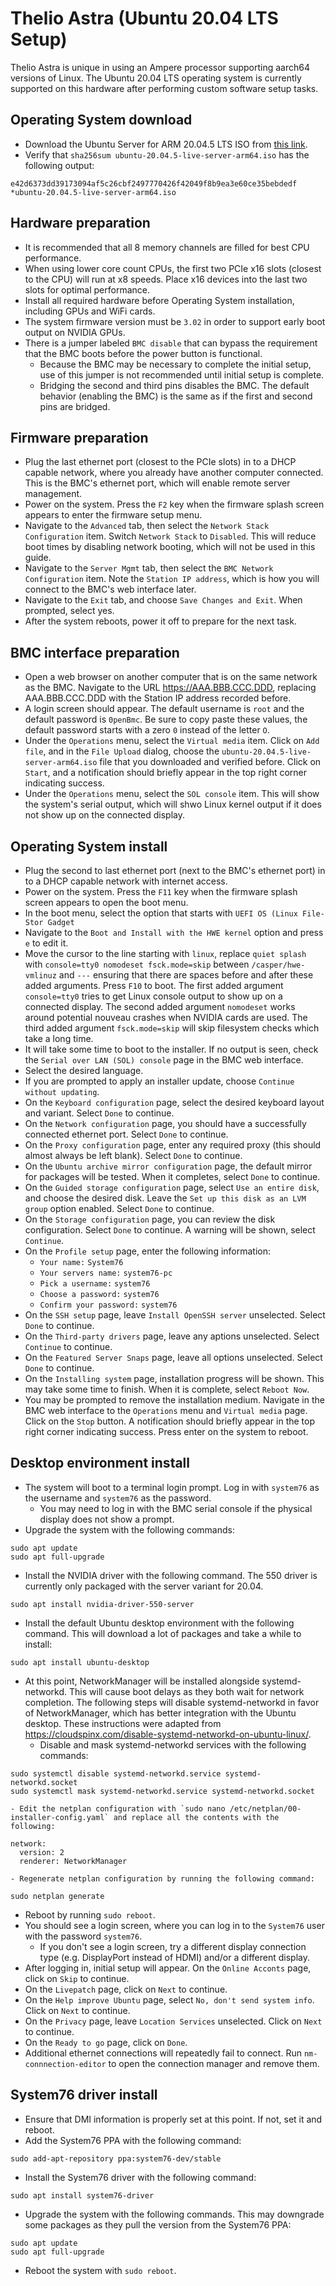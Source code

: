 # Thelio Astra (Ubuntu 20.04 LTS Setup)

Thelio Astra is unique in using an Ampere processor supporting aarch64 versions of Linux. The Ubuntu 20.04 LTS operating system is currently supported on this hardware after performing custom software setup tasks.

## Operating System download

- Download the Ubuntu Server for ARM 20.04.5 LTS ISO from [this link](https://cdimage.ubuntu.com/releases/20.04/release/ubuntu-20.04.5-live-server-arm64.iso).
- Verify that `sha256sum ubuntu-20.04.5-live-server-arm64.iso` has the following output:
```
e42d6373dd39173094af5c26cbf2497770426f42049f8b9ea3e60ce35bebdedf *ubuntu-20.04.5-live-server-arm64.iso
```

## Hardware preparation

- It is recommended that all 8 memory channels are filled for best CPU performance.
- When using lower core count CPUs, the first two PCIe x16 slots (closest to the CPU) will run at x8 speeds. Place x16 devices into the last two slots for optimal performance.
- Install all required hardware before Operating System installation, including GPUs and WiFi cards.
- The system firmware version must be `3.02` in order to support early boot output on NVIDIA GPUs.
- There is a jumper labeled `BMC disable` that can bypass the requirement that the BMC boots before the power button is functional.
    - Because the BMC may be necessary to complete the initial setup, use of this jumper is not recommended until initial setup is complete.
    - Bridging the second and third pins disables the BMC. The default behavior (enabling the BMC) is the same as if the first and second pins are bridged.

## Firmware preparation

- Plug the last ethernet port (closest to the PCIe slots) in to a DHCP capable network, where you already have another computer connected. This is the BMC's ethernet port, which will enable remote server management.
- Power on the system. Press the `F2` key when the firmware splash screen appears to enter the firmware setup menu. 
- Navigate to the `Advanced` tab, then select the `Network Stack Configuration` item. Switch `Network Stack` to `Disabled`. This will reduce boot times by disabling network booting, which will not be used in this guide.
- Navigate to the `Server Mgmt` tab, then select the `BMC Network Configuration` item. Note the `Station IP address`, which is how you will connect to the BMC's web interface later.
- Navigate to the `Exit` tab, and choose `Save Changes and Exit`. When prompted, select yes.
- After the system reboots, power it off to prepare for the next task.

## BMC interface preparation

- Open a web browser on another computer that is on the same network as the BMC. Navigate to the URL https://AAA.BBB.CCC.DDD, replacing AAA.BBB.CCC.DDD with the Station IP address recorded before. 
- A login screen should appear. The default username is `root` and the default password is `0penBmc`. Be sure to copy paste these values, the default password starts with a zero `0` instead of the letter `O`.
- Under the `Operations` menu, select the `Virtual media` item. Click on `Add file`, and in the `File Upload` dialog, choose the `ubuntu-20.04.5-live-server-arm64.iso` file that you downloaded and verified before. Click on `Start`, and a notification should briefly appear in the top right corner indicating success.
- Under the `Operations` menu, select the `SOL console` item. This will show the system's serial output, which will shwo Linux kernel output if it does not show up on the connected display.

## Operating System install

- Plug the second to last ethernet port (next to the BMC's ethernet port) in to a DHCP capable network with internet access.
- Power on the system. Press the `F11` key when the firmware splash screen appears to open the boot menu.
- In the boot menu, select the option that starts with `UEFI OS (Linux File-Stor Gadget`
- Navigate to the `Boot and Install with the HWE kernel` option and press `e` to edit it.
- Move the cursor to the line starting with `linux`, replace `quiet splash` with `console=tty0 nomodeset fsck.mode=skip` between `/casper/hwe-vmlinuz` and `---` ensuring that there are spaces before and after these added arguments. Press `F10` to boot. The first added argument `console=tty0` tries to get Linux console output to show up on a connected display. The second added argument `nomodeset` works around potential nouveau crashes when NVIDIA cards are used. The third added argument `fsck.mode=skip` will skip filesystem checks which take a long time.
- It will take some time to boot to the installer. If no output is seen, check the `Serial over LAN (SOL) console` page in the BMC web interface.
- Select the desired language.
- If you are prompted to apply an installer update, choose `Continue without updating`.
- On the `Keyboard configuration` page, select the desired keyboard layout and variant. Select `Done` to continue.
- On the `Network configuration` page, you should have a successfully connected ethernet port. Select `Done` to continue.
- On the `Proxy configuration` page, enter any required proxy (this should almost always be left blank). Select `Done` to continue.
- On the `Ubuntu archive mirror configuration` page, the default mirror for packages will be tested. When it completes, select `Done` to continue.
- On the `Guided storage configuration` page, select `Use an entire disk`, and choose the desired disk. Leave the `Set up this disk as an LVM group` option enabled. Select `Done` to continue.
- On the `Storage configuration` page, you can review the disk configuration. Select `Done` to continue. A warning will be shown, select `Continue`.
- On the `Profile setup` page, enter the following information:
  - `Your name:` `System76`
  - `Your servers name:` `system76-pc`
  - `Pick a username:` `system76`
  - `Choose a password:` `system76`
  - `Confirm your password:` `system76`
- On the `SSH setup` page, leave `Install OpenSSH server` unselected. Select `Done` to continue.
- On the `Third-party drivers` page, leave any aptions unselected. Select `Continue` to continue.
- On the `Featured Server Snaps` page, leave all options unselected. Select `Done` to continue.
- On the `Installing system` page, installation progress will be shown. This may take some time to finish. When it is complete, select `Reboot Now`.
- You may be prompted to remove the installation medium. Navigate in the BMC web interface to the `Operations` menu and `Virtual media` page. Click on the `Stop` button. A notification should briefly appear in the top right corner indicating success. Press enter on the system to reboot.

## Desktop environment install

- The system will boot to a terminal login prompt. Log in with `system76` as the username and `system76` as the password.
    - You may need to log in with the BMC serial console if the physical display does not show a prompt.
- Upgrade the system with the following commands:
```
sudo apt update
sudo apt full-upgrade
```
- Install the NVIDIA driver with the following command. The 550 driver is currently only packaged with the server variant for 20.04.
```
sudo apt install nvidia-driver-550-server
```
- Install the default Ubuntu desktop environment with the following command. This will download a lot of packages and take a while to install:
```
sudo apt install ubuntu-desktop
```
- At this point, NetworkManager will be installed alongside systemd-networkd. This will cause boot delays as they both wait for network completion. The following steps will disable systemd-networkd in favor of NetworkManager, which has better integration with the Ubuntu desktop. These instructions were adapted from https://cloudspinx.com/disable-systemd-networkd-on-ubuntu-linux/.
    - Disable and mask systemd-networkd services with the following commands:
```
sudo systemctl disable systemd-networkd.service systemd-networkd.socket
sudo systemctl mask systemd-networkd.service systemd-networkd.socket
```
    - Edit the netplan configuration with `sudo nano /etc/netplan/00-installer-config.yaml` and replace all the contents with the following:
```
network:
  version: 2
  renderer: NetworkManager
```
    - Regenerate netplan configuration by running the following command:
```
sudo netplan generate
```
- Reboot by running `sudo reboot`.
- You should see a login screen, where you can log in to the `System76` user with the password `system76`.
    - If you don't see a login screen, try a different display connection type (e.g. DisplayPort instead of HDMI) and/or a different display.
- After logging in, initial setup will appear. On the `Online Acconts` page, click on `Skip` to continue.
- On the `Livepatch` page, click on `Next` to continue.
- On the `Help improve Ubuntu` page, select `No, don't send system info`. Click on `Next` to continue.
- On the `Privacy` page, leave `Location Services` unselected. Click on `Next` to continue.
- On the `Ready to go` page, click on `Done`.
- Additional ethernet connections will repeatedly fail to connect. Run `nm-connnection-editor` to open the connection manager and remove them.


## System76 driver install

- Ensure that DMI information is properly set at this point. If not, set it and reboot.
- Add the System76 PPA with the following command:
```
sudo add-apt-repository ppa:system76-dev/stable
```
- Install the System76 driver with the following command:
```
sudo apt install system76-driver
```
- Upgrade the system with the following commands. This may downgrade some packages as they pull the version from the System76 PPA:
```
sudo apt update
sudo apt full-upgrade
```
- Reboot the system with `sudo reboot`.